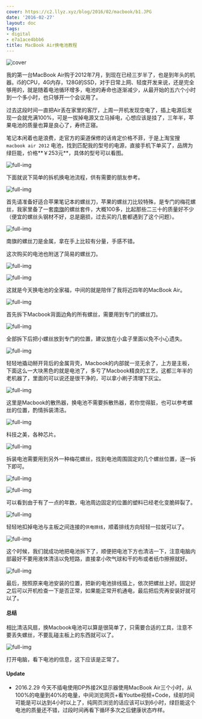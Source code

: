 ```yaml
---
cover: https://c2.llyz.xyz/blog/2016/02/macbook/b1.JPG
date: '2016-02-27'
layout: doc
tags:
- digital
- e7a1ace4bbb6
title: MacBook Air换电池教程
---
```


![cover](https://c2.llyz.xyz/blog/2016/02/macbook/b1.JPG)

我的第一台MacBook Air购于2012年7月，到现在已经三岁半了，也是到年头的机器。i5的CPU，4G内存，128G的SSD，对于日常上网、轻度开发来说，还是完全够用的，就是随着电池循环增多，电池的寿命也逐渐减少，从最开始的五六个小时到一个多小时，也只够开一个会议用了。

过去这段时间一直把Air丢在家里的客厅，上周一开机发现空电了，插上电源后发现一会就充满100%，可是一拔掉电源又立马掉电，心想应该是挂了，三年半，苹果电池的质量也算是良心了，寿终正寝。

笔记本闲着也是浪费，走官方的渠道保修的话肯定价格不菲，于是上淘宝搜`macbook air 2012` 电池，找到匹配我的型号的电源，直接手机下单买了，品牌为绿巨能，价格**￥253元**，具体的型号可以看图。

![full-img](https://c2.llyz.xyz/blog/2016/02/macbook/b6.JPG)

下面就说下简单的拆机换电池流程，供有需要的朋友参考。

![full-img](https://c2.llyz.xyz/blog/2016/02/macbook/b2.JPG)

首先请准备好适合苹果笔记本的螺丝刀，苹果的螺丝刀比较特殊，是专门的梅花螺丝，我家里备了一套[南旗](https://s.taobao.com/search?initiative_id=tbindexz_20160228&ie=utf8&spm=a21bo.7724922.8452-taobao-item.2&sourceId=tb.index&search_type=item&ssid=s5-e&commend=all&imgfile=&q=%E5%8D%97%E6%97%97&suggest=0_1&_input_charset=utf-8&wq=%E5%8D%97qi&suggest_query=%E5%8D%97qi&source=suggest)的螺丝套件，大概100多，比起那些二三十的质量好不少（便宜的螺丝头钢材不好，总是磨损，过去买的几套都遇到了这个问题）。

![full-img](https://c2.llyz.xyz/blog/2016/02/macbook/b3.JPG)

南旗的螺丝刀是金属，拿在手上比较有分量，手感不错。

这次购买的电池也附送了简易的螺丝刀。

![full-img](https://c2.llyz.xyz/blog/2016/02/macbook/b7.JPG)

![full-img](https://c2.llyz.xyz/blog/2016/02/macbook/b1.JPG)

这就是今天换电池的全家福，中间的就是陪伴了我将近四年的MacBook Air。

![full-img](https://c2.llyz.xyz/blog/2016/02/macbook/b4.JPG)

首先拆下Macbook背面边角的所有螺丝，需要用到专门的螺丝刀。

![full-img](https://c2.llyz.xyz/blog/2016/02/macbook/b5.JPG)

全部拆下后把小螺丝放到专门的位置，建议放在小盒子里面以免不小心遗失。

![full-img](https://c2.llyz.xyz/blog/2016/02/macbook/b8.JPG)

轻轻地撬动掰开背后的金属背壳，Macbook的内部就一览无余了，上方是主板，下面这么一大块黑色的就是电池了，多亏了Macbook精良的工艺，这都三年半的老机器了，里面的可以说还是很干净的，可以拿小刷子清理下灰尘。

![full-img](https://c2.llyz.xyz/blog/2016/02/macbook/b9.JPG)

这里是Macbook的散热器，换电池不需要拆散热器，若你觉得脏，也可以参考螺丝的位置，酌情拆装清洁。

![full-img](https://c2.llyz.xyz/blog/2016/02/macbook/b10.JPG)

科技之美，各种芯片。

![full-img](https://c2.llyz.xyz/blog/2016/02/macbook/b11.JPG)

拆装电池需要用到另外一种梅花螺丝，找到电池周围固定的几个螺丝位置，逐一拆下即可。

![full-img](https://c2.llyz.xyz/blog/2016/02/macbook/b12.JPG)

![full-img](https://c2.llyz.xyz/blog/2016/02/macbook/b13.JPG)

可以看到由于有了一点的年数，电池周边固定的位置的塑料已经老化变脆碎裂了。

![full-img](https://c2.llyz.xyz/blog/2016/02/macbook/b14.JPG)

轻轻地扣掉电池与主板之间连接的`供电排线`，顺着排线方向轻轻一拉就可以了。

![full-img](https://c2.llyz.xyz/blog/2016/02/macbook/b15.JPG)

这个时候，我们就成功地把电池拆下了，顺便把电池下方也清洁一下，注意电脑内部最好不要用液体清洁以免短路，直接拿小吹气球和干的布或者纸巾擦擦就好。

![full-img](https://c2.llyz.xyz/blog/2016/02/macbook/b17.JPG)

最后，按照原来电池安装的位置，把新的电池排线插上，依次把螺丝上好。固定好之后可以开机检查一下是否正常，如果能正常开机通电，最后把后壳再安装好就可以了。

#### 总结

相比清洁风扇，换Macbook电池可以算是很简单了，只需要合适的工具，注意不要丢失螺丝，不要乱碰主板上的东西就可以了。

![full-img](https://c2.llyz.xyz/blog/2016/02/macbook/b18.png)

打开电脑，看下电池的信息，这下应该是正常了。

#### Update

- 2016.2.29 今天不插电使用DP外接2K显示器使用MacBook Air三个小时，从100%的电量到40%的电量，中间浏览网页+看Youtbe视频+Code，续航时间可能是可以达到4小时以上了，纯网页浏览的话应该可以到6小时，绿巨能这个电池的质量还不错，过段时间再看下循环多次之后健康状态咋样。
